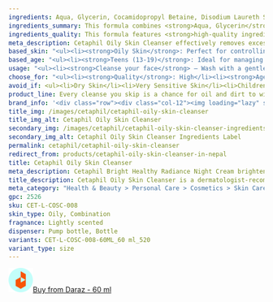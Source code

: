 ```yaml
---
ingredients: Aqua, Glycerin, Cocamidopropyl Betaine, Disodium Laureth Sulfosuccinate, Sodium Cocoamphoacetate, Panthenol, Niacinamide, Pantolactone, Acrylates/C10-30 Alkyl Acrylate Crosspolymer, Sodium Benzoate, Parfum, Amyl Cinnamal, Citronellol, Geraniol, Hydroxycitronellal, Linalool, Sodium Chloride, Citric Acid.
ingredients_summary: This formula combines <strong>Aqua, Glycerin</strong>, and <strong>Cocamidopropyl Betaine</strong> to hydrate and gently cleanse the skin. <strong>Niacinamide</strong> and <strong>Panthenol</strong> soothe and strengthen the skin barrier, while <strong>Sodium Chloride</strong> and <strong>Citric Acid</strong> balance pH. Mild surfactants like <strong>Disodium Laureth Sulfosuccinate</strong> and <strong>Sodium Cocoamphoacetate</strong> ensure a gentle cleanse. <strong>Fragrance ingredients</strong> like <strong>Parfum</strong> and <strong>Linalool</strong> provide scent, though they may cause sensitivities. <strong>Sodium Benzoate</strong> preserves product integrity, offering <strong>hydration, soothing, and gentle cleansing</strong> for sensitive skin.
ingredients_quality: This formula features <strong>high-quality ingredients</strong> like <strong>Glycerin</strong> and <strong>Panthenol</strong> for hydration and skin barrier support. <strong>Niacinamide</strong> soothes and brightens, while <strong>mild surfactants</strong> like <strong>Cocamidopropyl Betaine</strong> cleanse gently without irritation. <strong>Sodium Chloride</strong> and <strong>Citric Acid</strong> balance pH, and <strong>Sodium Benzoate</strong> ensures product longevity. <strong>Fragrance ingredients</strong> provide a pleasant scent but may cause sensitivities in some. The combination of these ingredients delivers <strong>hydration, soothing care, and gentle cleansing</strong> for sensitive skin.
meta_description: Cetaphil Oily Skin Cleanser effectively removes excess oil and impurities, keeping oily skin & acne-prone skin clean, balanced, and refreshed without drying.
based_skin: "<ul><li><strong>Oily Skin</strong>: Perfect for controlling excess oil and maintaining a matte finish.</li><li><strong>Acne-Prone Skin</strong>: Helps remove impurities and excess sebum, reducing the risk of breakouts.</li><li><strong>Combination Skin</strong>: Effectively cleanses oily areas without drying out the rest of the skin.</li><li><strong>Sensitive Skin</strong>: Gentle, non-irritating formula that soothes while cleansing.</li></ul>"
based_age: "<ul><li><strong>Teens (13-19)</strong>: Ideal for managing oily skin and preventing acne breakouts.</li><li><strong>Adults (20-39)</strong>: Great for controlling oil and acne, maintaining clear and fresh skin.</li><li><strong>Adults (40+)</strong>: Suitable for oily or combination skin, though those with mature skin may prefer a more hydrating cleanser.</li></ul>"
usage: "<ul><li><strong>Cleanse your face</strong> – Wash with a gentle cleanser and pat dry.</li><li><strong>Take a small amount</strong> – Scoop a pea-sized amount of the cream.</li><li><strong>Apply evenly</strong> – Gently massage onto your face and neck using upward motions.</li><li><strong>Use nightly</strong> – Apply every evening as the last step in your skincare routine.</li><li><strong>Pair with sunscreen</strong> – For best results, use <strong>Cetaphil Bright Healthy Radiance Day Cream SPF 15</strong> in the morning.</li><li><strong>Suitable for sensitive skin</strong> – Dermatologist-tested, non-comedogenic, and fragrance-free.</li></ul><p>Use consistently to achieve <strong>hydrated, radiant, and even-toned skin</strong> while you sleep."
choose_for: "<ul><li><strong>Quality</strong>: High</li><li><strong>Age</strong>: 12+</li><li><strong>Skin Types</strong>: Oily, acne-prone, and combination skin types.</li><li><strong>Effective For</strong>: Gently remove excess oil, dirt, and impurities while maintaining a balanced, matte complexion.</li></ul>"
avoid_if: <ul><li>Dry Skin</li><li>Very Sensitive Skin</li><li>Children (under 12)</li></ul>
product_line: Every cleanse you skip is a chance for oil and dirt to win. Stay consistent or risk undoing the progress you've made.
brand_info: '<div class="row"><div class="col-12"><img loading="lazy" src="/images/cetaphil/cetaphil-cover.webp" alt="cetaphil cover" class="m-2" style="width: 100%" /></div></div>'
title_img: /images/cetaphil/cetaphil-oily-skin-cleanser
title_img_alt: Cetaphil Oily Skin Cleanser
secondary_img: /images/cetaphil/cetaphil-oily-skin-cleanser-ingredients-label
secondary_img_alt: Cetaphil Oily Skin Cleanser Ingredients Label
permalink: cetaphil/cetaphil-oily-skin-cleanser
redirect_from: products/cetaphil-oily-skin-cleanser-in-nepal
title: Cetaphil Oily Skin Cleanser
meta_description: Cetaphil Bright Healthy Radiance Night Cream brightens and hydrates overnight, reducing dark spots and evening skin tone for a radiant, healthy complexion.
title_description: Cetaphil Oily Skin Cleanser is a dermatologist-recommended formula designed specifically for oily and acne-prone skin. This gentle, oil-free cleanser effectively removes excess oil, dirt, and impurities without stripping the skin's natural moisture. Infused with mild surfactants like Glycerin, it helps to hydrate while keeping the skin matte and balanced. The formula is non-comedogenic, ensuring it won’t clog pores, and it soothes and refreshes the skin without causing irritation. Ideal for daily use, Cetaphil Oily Skin Cleanser leaves your skin feeling clean, refreshed, and ready for further skincare treatments.
meta_category: "Health & Beauty > Personal Care > Cosmetics > Skin Care > Facial Cleansers"
gpc: 2526
sku: CET-L-COSC-008
skin_type: Oily, Combination
fragnance: Lightly scented
dispenser: Pump bottle, Bottle
variants: CET-L-COSC-008-60ML_60 ml_520
variant_type: size
---
```

<div class="col-lg-6 col-sm-6 mb-5 mb-lg-0 text-left">
    <p>
        <a href="https://s.daraz.com.np/s.gb4C?cc" class="link-title" title="daraz icon link to product"><img loading="lazy" src="/images/icons/social/daraz-icon.png" alt="daraz icon link to product" class="m-2"
            style="width: 48px;">Buy from Daraz - 60 ml
        </a>
    </p>
</div>